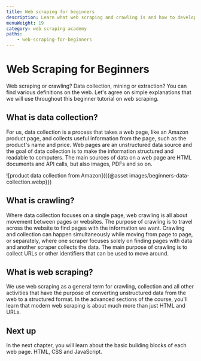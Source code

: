 ```yaml
---
title: Web scraping for beginners
description: Learn what web scraping and crawling is and how to develop your own simple scraper.
menuWeight: 19
category: web scraping academy
paths:
    - web-scraping-for-beginners
---
```


# [](#web-scraping-for-beginners) Web Scraping for Beginners

Web scraping or crawling? Data collection, mining or extraction? You can find various definitions on the web. Let's agree on simple explanations that we will use throughout this beginner tutorial on web scraping.

## [](#data-collection) What is data collection?

For us, data collection is a process that takes a web page, like an Amazon product page, and collects useful information from the page, such as the product's name and price. Web pages are an unstructured data source and the goal of data collection is to make the information structured and readable to computers. The main sources of data on a web page are HTML documents and API calls, but also images, PDFs and so on.

![product data collection from Amazon]({{@asset images/beginners-data-collection.webp}})

## [](#crawling) What is crawling?

Where data collection focuses on a single page, web crawling is all about movement between pages or websites. The purpose of crawling is to travel across the website to find pages with the information we want. Crawling and collection can happen simultaneously while moving from page to page, or separately, where one scraper focuses solely on finding pages with data and another scraper collects the data. The main purpose of crawling is to collect URLs or other identifiers that can be used to move around.

<!-- TODO: An illustration of moving between pages -->

## [](#web-scraping)What is web scraping?

We use web scraping as a general term for crawling, collection and all other activities that have the purpose of converting unstructured data from the web to a structured format. In the advanced sections of the course, you'll learn that modern web scraping is about much more than just HTML and URLs.

<!-- TODO: An illustration of moving between pages and collecting data -->

## [](#next) Next up

In the next chapter, you will learn about the basic building blocks of each web page. HTML, CSS and JavaScript.
